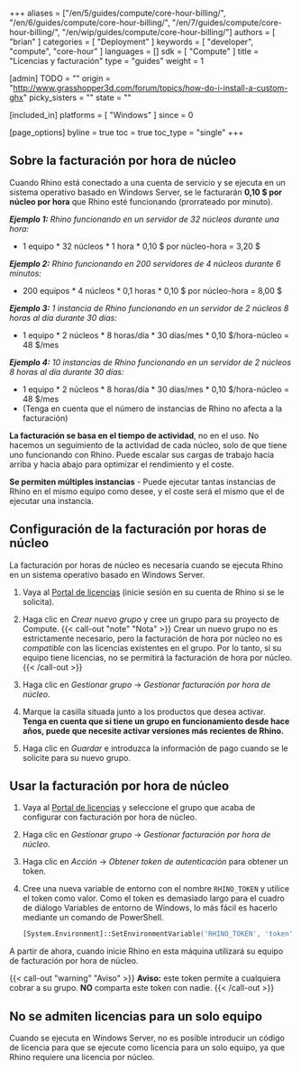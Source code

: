 ﻿+++
aliases = ["/en/5/guides/compute/core-hour-billing/", "/en/6/guides/compute/core-hour-billing/", "/en/7/guides/compute/core-hour-billing/", "/en/wip/guides/compute/core-hour-billing/"]
authors = [ "brian" ]
categories = [ "Deployment" ]
keywords = [ "developer", "compute", "core-hour" ]
languages = []
sdk = [ "Compute" ]
title = "Licencias y facturación"
type = "guides"
weight = 1

[admin]
TODO = ""
origin = "http://www.grasshopper3d.com/forum/topics/how-do-i-install-a-custom-ghx"
picky_sisters = ""
state = ""

[included_in]
platforms = [ "Windows" ]
since = 0

[page_options]
byline = true
toc = true
toc_type = "single"
+++


## Sobre la facturación por hora de núcleo

Cuando Rhino está conectado a una cuenta de servicio y se ejecuta en un sistema operativo basado en Windows Server, se le facturarán **0,10 $ por núcleo por hora** que Rhino esté funcionando (prorrateado por minuto).

***Ejemplo 1:** Rhino funcionando en un servidor de 32 núcleos durante una hora:*

  * 1 equipo * 32 núcleos * 1 hora * 0,10 $ por núcleo-hora = 3,20 $

***Ejemplo 2:** Rhino funcionando en 200 servidores de 4 núcleos durante 6 minutos:*

  * 200 equipos * 4 núcleos * 0,1 horas * 0,10 $ por núcleo-hora = 8,00 $

***Ejemplo 3:** 1 instancia de Rhino funcionando en un servidor de 2 núcleos 8 horas al día durante 30 días:*
  * 1 equipo * 2 núcleos * 8 horas/día * 30 días/mes * 0,10 $/hora-núcleo = 48 $/mes

***Ejemplo 4:** 10 instancias de Rhino funcionando en un servidor de 2 núcleos 8 horas al día durante 30 días:*
  * 1 equipo * 2 núcleos * 8 horas/día * 30 días/mes * 0,10 $/hora-núcleo = 48 $/mes
  * (Tenga en cuenta que el número de instancias de Rhino no afecta a la facturación)

**La facturación se basa en el tiempo de actividad**, no en el uso. No hacemos un seguimiento de la actividad de cada núcleo, solo de que tiene uno funcionando con Rhino. Puede escalar sus cargas de trabajo hacia arriba y hacia abajo para optimizar el rendimiento y el coste.

**Se permiten múltiples instancias** - Puede ejecutar tantas instancias de Rhino en el mismo equipo como desee, y el coste será el mismo que el de ejecutar una instancia.

## Configuración de la facturación por horas de núcleo

La facturación por horas de núcleo es necesaria cuando se ejecuta Rhino en un sistema operativo basado en Windows Server.

1. Vaya al [Portal de licencias](https://www.rhino3d.com/licenses?_forceEmpty=true) (inicie sesión en su cuenta de Rhino si se le solicita).
2. Haga clic en _Crear nuevo grupo_ y cree un grupo para su proyecto de Compute. {{< call-out "note" "Nota" >}}
Crear un nuevo grupo no es estrictamente necesario, pero la facturación de hora por núcleo no es *compatible* con las licencias existentes en el grupo. Por lo tanto, si su equipo tiene licencias, no se permitirá la facturación de hora por núcleo.
{{< /call-out >}}

3. Haga clic en _Gestionar grupo_ -> _Gestionar facturación por hora de núcleo_.
4. Marque la casilla situada junto a los productos que desea activar. \
**Tenga en cuenta que si tiene un grupo en funcionamiento desde hace años, puede que necesite activar versiones más recientes de Rhino.**
5. Haga clic en _Guardar_ e introduzca la información de pago cuando se le solicite para su nuevo grupo.

## Usar la facturación por hora de núcleo

1. Vaya al [Portal de licencias](https://www.rhino3d.com/licenses?_forceEmpty=true) y seleccione el grupo que acaba de configurar con facturación por hora de núcleo.
1. Haga clic en _Gestionar grupo_ -> _Gestionar facturación por hora de núcleo_.
2. Haga clic en _Acción_ -> _Obtener token de autenticación_ para obtener un token.
3. Cree una nueva variable de entorno con el nombre `RHINO_TOKEN` y utilice el token como valor. Como el token es demasiado largo para el cuadro de diálogo Variables de entorno de Windows, lo más fácil es hacerlo mediante un comando de PowerShell.

    ```ps
    [System.Environment]::SetEnvironmentVariable('RHINO_TOKEN', 'token', 'Machine')
    ```

A partir de ahora, cuando inicie Rhino en esta máquina utilizará su equipo de facturación por hora de núcleo.

{{< call-out "warning" "Aviso" >}}
<strong>Aviso:</strong> este token permite a cualquiera cobrar a su grupo. <strong>NO</strong> comparta este token con nadie.
{{< /call-out >}}

## No se admiten licencias para un solo equipo

Cuando se ejecuta en Windows Server, no es posible introducir un código de licencia para que se ejecute como licencia para un solo equipo, ya que Rhino requiere una licencia por núcleo.
